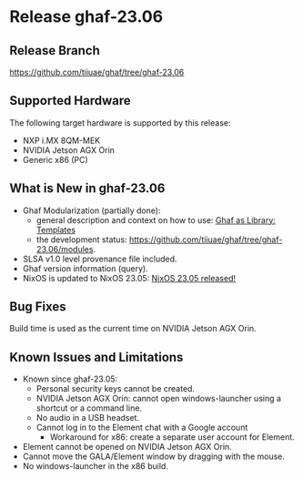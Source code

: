 <!--
    Copyright 2022-2024 TII (SSRC) and the Ghaf contributors
    SPDX-License-Identifier: CC-BY-SA-4.0
-->

# Release ghaf-23.06


## Release Branch

<https://github.com/tiiuae/ghaf/tree/ghaf-23.06>


## Supported Hardware

The following target hardware is supported by this release:

* NXP i.MX 8QM-MEK
* NVIDIA Jetson AGX Orin
* Generic x86 (PC)


## What is New in ghaf-23.06

* Ghaf Modularization (partially done):
  * general description and context on how to use: [Ghaf as Library: Templates](../ref_impl/ghaf-based-project.md)
  * the development status: <https://github.com/tiiuae/ghaf/tree/ghaf-23.06/modules>.
* SLSA v1.0 level provenance file included.
* Ghaf version information (query).
* NixOS is updated to NixOS 23.05: [NixOS 23.05 released!](https://discourse.nixos.org/t/nixos-23-05-released/28649)


## Bug Fixes

Build time is used as the current time on NVIDIA Jetson AGX Orin.


## Known Issues and Limitations

* Known since ghaf-23.05:
  * Personal security keys cannot be created.
  * NVIDIA Jetson AGX Orin: сannot open windows-launcher using a shortcut or a command line.
  * No audio in a USB headset.
  * Cannot log in to the Element chat with a Google account
    * Workaround for x86: create a separate user account for Element.
* Element cannot be opened on NVIDIA Jetson AGX Orin.
* Cannot move the GALA/Element window by dragging with the mouse.
* No windows-launcher in the x86 build.
